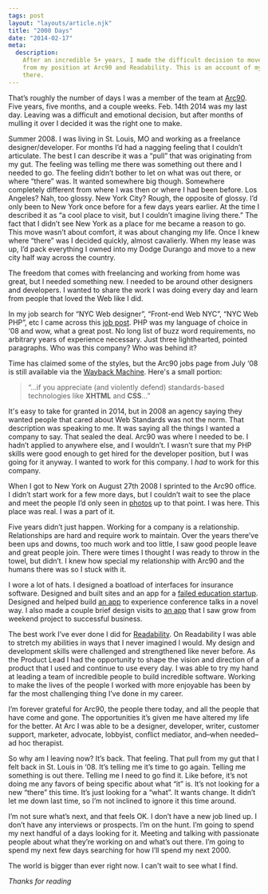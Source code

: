 ```yaml
---
tags: post
layout: "layouts/article.njk"
title: "2000 Days"
date: "2014-02-17"
meta:
  description:
    After an incredible 5+ years, I made the difficult decision to move on
    from my position at Arc90 and Readability. This is an account of my time
    there.
---
```


<p class="entry-intro">
    That’s roughly the number of days I was a member of the team at
    <a href="http://arc90.com">Arc90</a>. Five years, five months, and a couple
    weeks. Feb. 14th 2014 was my last day. Leaving was a difficult and
    emotional decision, but after months of mulling it over I decided it
    was the right one to make.
</p>

Summer 2008. I was living in St. Louis, MO and working as a freelance
designer/developer. For months I’d had a nagging feeling that I couldn’t
articulate. The best I can describe it was a “pull” that was
originating from my gut. The feeling was telling me there was
something out there and I needed to go. The feeling didn’t bother to
let on what was out there, or where “there” was. It wanted somewhere
big though. Somewhere completely different from where I was then or
where I had been before. Los Angeles? Nah, too glossy. New York City?
Rough, the opposite of glossy. I’d only been to New York once before
for a few days years earlier. At the time I described it as “a cool
place to visit, but I couldn’t imagine living there.” The fact that
I didn’t see New York as a place for me became a reason to go. This
move wasn’t about comfort, it was about changing my life. Once I
knew where “there” was I decided quickly, almost cavalierly. When my
lease was up, I’d pack everything I owned into my Dodge Durango and
move to a new city half way across the country.

The freedom that comes with freelancing and working from home was
great, but I needed something new. I needed to be around other
designers and developers. I wanted to share the work I was doing
every day and learn from people that loved the Web like I did.

In my job search for “NYC Web designer”, “Front-end Web NYC”,
“NYC Web PHP”, etc I came across this
[job post](http://blog.arc90.com/2008/07/18/were-looking-for-the-lone-wolf-mcquade-of-php-development/).
PHP was my language of choice in ‘08 and wow, what a great post. No
long list of buzz word requirements, no arbitrary years of experience
necessary. Just three lighthearted, pointed paragraphs. Who was this company?
Who was behind it?

Time has claimed some of the styles, but the Arc90 jobs page from
July ‘08 is still available via the
[Wayback Machine](https://web.archive.org/web/20080715112955/http://arc90.com/jobs.php).
Here's a small portion:

<blockquote>
    <p>
        “...if you appreciate (and violently defend) standards-based
        technologies like <strong>XHTML</strong> and <strong>CSS</strong>...”
    </p>
</blockquote>

It's easy to take for granted in 2014, but in 2008 an agency
saying they wanted people that cared about Web Standards was
not the norm. That description was speaking to me.
It was saying all the things I wanted
a company to say. That sealed the deal. Arc90 was where I needed to be. I
hadn’t applied to anywhere else, and I wouldn’t. I wasn’t sure
that my PHP skills were good enough to get hired for the developer
position, but I was going for it anyway. I wanted to work for this company.
I <em>had</em> to work for this company.

When I got to New York on August 27th 2008 I sprinted to the Arc90
office. I didn’t start work for a few more days, but I couldn’t wait
to see the place and meet the people I’d only seen in
<a href="http://www.flickr.com/search/?q=arc90">photos</a> up to
that point. I was here. This place was real. I was a part of it.

Five years didn’t just happen. Working for a company is a
relationship. Relationships are hard and require work to maintain.
Over the years there’ve been ups and downs, too much work and too
little, I saw good people leave and great people join. There were
times I thought I was ready to throw in the towel, but didn’t. I
knew how special my relationship with Arc90 and the humans there was
so I stuck with it.

I wore a lot of hats. I designed a boatload of interfaces for
insurance software. Designed and built sites and an app for a
<a href="http://en.wikipedia.org/wiki/GradeGuru">failed education startup</a>.
Designed and helped build <a href="http://donahueapp.com">an app</a>
to experience conference talks in a novel way. I also made a couple
brief design visits to <a href="http://www.kindlingapp.com">an app</a>
that I saw grow from weekend project to successful business.

The best work I’ve ever done I did for
<a href="http://readability.com">Readability</a>. On Readability I
was able to stretch my abilities in ways that I never imagined I
would. My design and development skills were challenged and
strengthened like never before. As the Product Lead I had the
opportunity to shape the vision and direction of a product that I
used and continue to use every day. I was able to try my hand at
leading a team of incredible people to build incredible software.
Working to make the lives of the people I worked with more enjoyable
has been by far the most challenging thing I’ve done in my career.

I’m forever grateful for Arc90, the people there today, and all the
people that have come and gone. The opportunities it’s given me have altered
my life for the better. At Arc I was able to be a designer, developer,
writer, customer support, marketer, advocate, lobbyist, conflict
mediator, and–when needed–ad hoc therapist.

So why am I leaving now? It’s back. That feeling. That pull from my
gut that I felt back in St. Louis in ‘08. It’s telling me it’s time
to go again. Telling me something is out there. Telling me I need to
go find it. Like before, it’s not doing me any favors of being
specific about what “it” is. It’s not looking for a new “there” this
time. It’s just looking for a “what”. It wants change. It didn’t
let me down last time, so I’m not inclined to ignore it this time around.

I’m not sure what’s next, and that feels OK. I don’t have a new job
lined up. I don’t have any interviews or prospects. I’m on the hunt.
I’m going to spend my next handful of a days looking for it.
Meeting and talking with passionate people about what they’re working
on and what’s out there. I’m going to spend my next few days searching
for how I’ll spend my next 2000.

The world is bigger than ever right now. I can't wait to see what I find.

<i>Thanks for reading</i>

